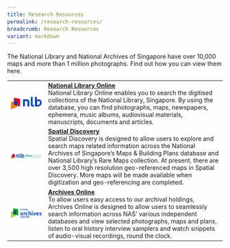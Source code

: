 ```yaml
---
title: Research Resources
permalink: /research-resources/
breadcrumb: Research Resources
variant: markdown
---
```

The National Library and National Archives of Singapore have over 10,000 maps and more than 1 million photographs. Find out how you can view them here.

<table class="table-v">
  <tbody><tr>
    <td><img src="/images/NLB_logo_small.png" alt="National Library Online"></td>
    <td>
		<strong><a href="https://www.nlb.gov.sg/main/nlonline" target="_blank">National Library Online</a></strong><br>
		National Library Online enables you to search the digitised collections of the National Library, Singapore. By using the database, you can find photographs, maps, newspapers, ephemera, music albums, audiovisual materials, manuscripts, documents and articles.
	</td>
  </tr>
  <tr>
    <td><img src="/images/logo_spatialdiscovery_nlb.png" alt="Spatial Discovery"></td>
    <td>
		<strong><a href="http://search.nlb.gov.sg/spatialdiscovery" target="_blank">Spatial Discovery</a></strong><br>
		Spatial Discovery is designed to allow users to explore and search maps related information across the National Archives of Singapore’s Maps &amp; Building Plans database and National Library’s Rare Maps collection. At present, there are over 3,500 high resolution geo-referenced maps in Spatial Discovery. More maps will be made available when digitization and geo-referencing are completed.
	</td>
  </tr>
  <tr>
    <td><img src="/images/NAS_logo_small.png" alt="Archives Online"></td>
    <td>
		<strong><a href="http://www.nas.gov.sg/archivesonline/" target="_blank">Archives Online</a></strong><br>
		To allow users easy access to our archival holdings, Archives Online is designed to allow users to seamlessly search information across NAS' various independent databases and view selected photographs, maps and plans, listen to oral history interview samplers and watch snippets of audio-visual recordings, round the clock.
	</td>
  </tr>
</tbody></table>